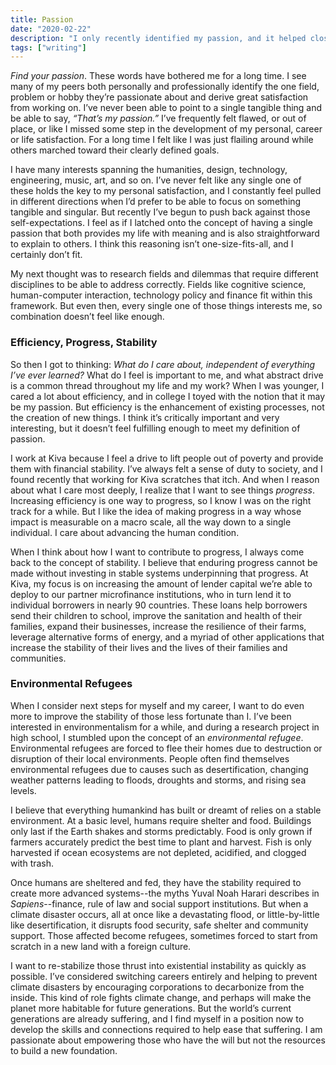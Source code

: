 ```yaml
---
title: Passion
date: "2020-02-22"
description: "I only recently identified my passion, and it helped close a long chapter of restlessness, discomfort and feeling out of place."
tags: ["writing"]
---
```


_Find your passion_. These words have bothered me for a long time. I see many of my peers both personally and professionally identify the one field, problem or hobby they’re passionate about and derive great satisfaction from working on. I’ve never been able to point to a single tangible thing and be able to say, _“That’s my passion.”_ I’ve frequently felt flawed, or out of place, or like I missed some step in the development of my personal, career or life satisfaction. For a long time I felt like I was just flailing around while others marched toward their clearly defined goals. 

I have many interests spanning the humanities, design, technology, engineering, music, art, and so on. I’ve never felt like any single one of these holds the key to my personal satisfaction, and I constantly feel pulled in different directions when I’d prefer to be able to focus on something tangible and singular. But recently I’ve begun to push back against those self-expectations. I feel as if I latched onto the concept of having a single passion that both provides my life with meaning and is also straightforward to explain to others. I think this reasoning isn’t one-size-fits-all, and I certainly don’t fit. 

My next thought was to research fields and dilemmas that require different disciplines to be able to address correctly. Fields like cognitive science, human-computer interaction, technology policy and finance fit within this framework. But even then, every single one of those things interests me, so combination doesn’t feel like enough.

### Efficiency, Progress, Stability

So then I got to thinking: _What do I care about, independent of everything I’ve ever learned?_ What do I feel is important to me, and what abstract drive is a common thread throughout my life and my work? When I was younger, I cared a lot about efficiency, and in college I toyed with the notion that it may be my passion. But efficiency is the enhancement of existing processes, not the creation of new things. I think it’s critically important and very interesting, but it doesn’t feel fulfilling enough to meet my definition of passion. 

I work at Kiva because I feel a drive to lift people out of poverty and provide them with financial stability. I’ve always felt a sense of duty to society, and I found recently that working for Kiva scratches that itch. And when I reason about what I care most deeply, I realize that I want to see things _progress_. Increasing efficiency is one way to progress, so I know I was on the right track for a while. But I like the idea of making progress in a way whose impact is measurable on a macro scale, all the way down to a single individual. I care about advancing the human condition.

When I think about how I want to contribute to progress, I always come back to the concept of stability. I believe that enduring progress cannot be made without investing in stable systems underpinning that progress. At Kiva, my focus is on increasing the amount of lender capital we’re able to deploy to our partner microfinance institutions, who in turn lend it to individual borrowers in nearly 90 countries. These loans help borrowers send their children to school, improve the sanitation and health of their families, expand their businesses, increase the resilience of their farms, leverage alternative forms of energy, and a myriad of other applications that increase the stability of their lives and the lives of their families and communities. 

### Environmental Refugees

When I consider next steps for myself and my career, I want to do even more to improve the stability of those less fortunate than I. I’ve been interested in environmentalism for a while, and during a research project in high school, I stumbled upon the concept of an _environmental refugee_. Environmental refugees are forced to flee their homes due to destruction or disruption of their local environments. People often find themselves environmental refugees due to causes such as desertification, changing weather patterns leading to floods, droughts and storms, and rising sea levels. 

I believe that everything humankind has built or dreamt of relies on a stable environment. At a basic level, humans require shelter and food. Buildings only last if the Earth shakes and storms predictably. Food is only grown if farmers accurately predict the best time to plant and harvest. Fish is only harvested if ocean ecosystems are not depleted, acidified, and clogged with trash. 

Once humans are sheltered and fed, they have the stability required to create more advanced systems--the myths Yuval Noah Harari describes in _Sapiens_--finance, rule of law and social support institutions. But when a climate disaster occurs, all at once like a devastating flood, or little-by-little like desertification, it disrupts food security, safe shelter and community support. Those affected become refugees, sometimes forced to start from scratch in a new land with a foreign culture. 

I want to re-stabilize those thrust into existential instability as quickly as possible. I’ve considered switching careers entirely and helping to prevent climate disasters by encouraging corporations to decarbonize from the inside. This kind of role fights climate change, and perhaps will make the planet more habitable for future generations. But the world’s current generations are already suffering, and I find myself in a position now to develop the skills and connections required to help ease that suffering. I am passionate about empowering those who have the will but not the resources to build a new foundation. 

